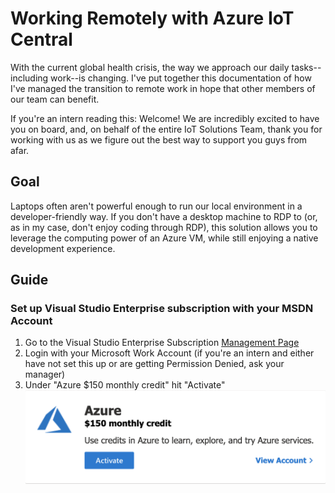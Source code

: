 # Working Remotely with Azure IoT Central

With the current global health crisis, the way we approach our daily tasks--including work--is changing. I've put together this documentation of how I've managed the transition to remote work in hope that other members of our team can benefit.

If you're an intern reading this: Welcome! We are incredibly excited to have you on board, and, on behalf of the entire IoT Solutions Team, thank you for working with us as we figure out the best way to support you guys from afar.

## Goal

Laptops often aren't powerful enough to run our local environment in a developer-friendly way. If you don't have a desktop machine to RDP to (or, as in my case, don't enjoy coding through RDP), this solution allows you to leverage the computing power of an Azure VM, while still enjoying a native development experience.

## Guide

### Set up Visual Studio Enterprise subscription with your MSDN Account

1. Go to the Visual Studio Enterprise Subscription [Management Page](https://my.visualstudio.com/benefits)
1. Login with your Microsoft Work Account (if you're an intern and either have not set this up or are getting Permission Denied, ask your manager)
1. Under "Azure \$150 monthly credit" hit "Activate"
   ![](./assets/AzureMonthlyCredit.png)

